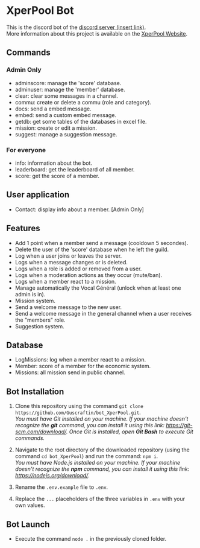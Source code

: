 # XperPool Bot

This is the discord bot of the [discord server (insert link)]().  
More information about this project is available on the [XperPool Website](https://xperpool.fr/).

## Commands
### Admin Only
- adminscore: manage the 'score' database.
- adminuser: manage the 'member' database.
- clear: clear some messages in a channel.
- commu: create or delete a commu (role and category).
- docs: send a embed message.
- embed: send a custom embed message.
- getdb: get some tables of the databases in excel file.
- mission: create or edit a mission.
- suggest: manage a suggestion message.
### For everyone
- info: information about the bot.
- leaderboard: get the leaderboard of all member.
- score: get the score of a member.

## User application
- Contact: display info about a member. [Admin Only]

## Features
- Add 1 point when a member send a message (cooldown 5 secondes).
- Delete the user of the 'score' database when he left the guild.
- Log when a user joins or leaves the server.
- Logs when a message changes or is deleted.
- Logs when a role is added or removed from a user.
- Logs when a moderation actions as they occur (mute/ban).
- Logs when a member react to a mission.
- Manage automatically the Vocal Général (unlock when at least one admin is in).
- Mission system.
- Send a welcome message to the new user.
- Send a welcome message in the general channel when a user receives the "members" role.
- Suggestion system.

## Database
- LogMissions: log when a member react to a mission.
- Member: score of a member for the economic system.
- Missions: all mission send in public channel.


## Bot Installation

1. Clone this repository using the command `git clone https://github.com/Guscraftin/bot_XperPool.git`.  
*You must have Git installed on your machine. If your machine doesn't recognize the **git** command, you can install it using this link: https://git-scm.com/download/. Once Git is installed, open **Git Bash** to execute Git commands.*

2. Navigate to the root directory of the downloaded repository (using the command `cd bot_XperPool`) and run the command: `npm i`.  
*You must have Node.js installed on your machine. If your machine doesn't recognize the **npm** command, you can install it using this link: https://nodejs.org/download/*.

3. Rename the `.env.example` file to `.env`.
4. Replace the `...` placeholders of the three variables in `.env` with your own values.

## Bot Launch

- Execute the command `node .` in the previously cloned folder.
